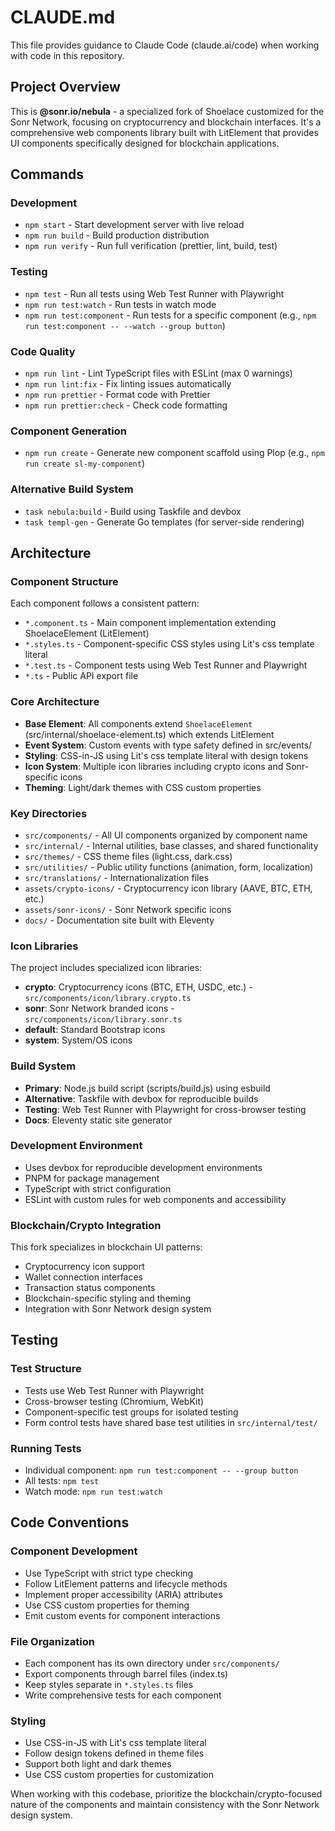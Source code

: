# CLAUDE.md

This file provides guidance to Claude Code (claude.ai/code) when working with code in this repository.

## Project Overview

This is **@sonr.io/nebula** - a specialized fork of Shoelace customized for the Sonr Network, focusing on cryptocurrency and blockchain interfaces. It's a comprehensive web components library built with LitElement that provides UI components specifically designed for blockchain applications.

## Commands

### Development

- `npm start` - Start development server with live reload
- `npm run build` - Build production distribution
- `npm run verify` - Run full verification (prettier, lint, build, test)

### Testing

- `npm test` - Run all tests using Web Test Runner with Playwright
- `npm run test:watch` - Run tests in watch mode
- `npm run test:component` - Run tests for a specific component (e.g., `npm run test:component -- --watch --group button`)

### Code Quality

- `npm run lint` - Lint TypeScript files with ESLint (max 0 warnings)
- `npm run lint:fix` - Fix linting issues automatically
- `npm run prettier` - Format code with Prettier
- `npm run prettier:check` - Check code formatting

### Component Generation

- `npm run create` - Generate new component scaffold using Plop (e.g., `npm run create sl-my-component`)

### Alternative Build System

- `task nebula:build` - Build using Taskfile and devbox
- `task templ-gen` - Generate Go templates (for server-side rendering)

## Architecture

### Component Structure

Each component follows a consistent pattern:

- `*.component.ts` - Main component implementation extending ShoelaceElement (LitElement)
- `*.styles.ts` - Component-specific CSS styles using Lit's css template literal
- `*.test.ts` - Component tests using Web Test Runner and Playwright
- `*.ts` - Public API export file

### Core Architecture

- **Base Element**: All components extend `ShoelaceElement` (src/internal/shoelace-element.ts) which extends LitElement
- **Event System**: Custom events with type safety defined in src/events/
- **Styling**: CSS-in-JS using Lit's css template literal with design tokens
- **Icon System**: Multiple icon libraries including crypto icons and Sonr-specific icons
- **Theming**: Light/dark themes with CSS custom properties

### Key Directories

- `src/components/` - All UI components organized by component name
- `src/internal/` - Internal utilities, base classes, and shared functionality
- `src/themes/` - CSS theme files (light.css, dark.css)
- `src/utilities/` - Public utility functions (animation, form, localization)
- `src/translations/` - Internationalization files
- `assets/crypto-icons/` - Cryptocurrency icon library (AAVE, BTC, ETH, etc.)
- `assets/sonr-icons/` - Sonr Network specific icons
- `docs/` - Documentation site built with Eleventy

### Icon Libraries

The project includes specialized icon libraries:

- **crypto**: Cryptocurrency icons (BTC, ETH, USDC, etc.) - `src/components/icon/library.crypto.ts`
- **sonr**: Sonr Network branded icons - `src/components/icon/library.sonr.ts`
- **default**: Standard Bootstrap icons
- **system**: System/OS icons

### Build System

- **Primary**: Node.js build script (scripts/build.js) using esbuild
- **Alternative**: Taskfile with devbox for reproducible builds
- **Testing**: Web Test Runner with Playwright for cross-browser testing
- **Docs**: Eleventy static site generator

### Development Environment

- Uses devbox for reproducible development environments
- PNPM for package management
- TypeScript with strict configuration
- ESLint with custom rules for web components and accessibility

### Blockchain/Crypto Integration

This fork specializes in blockchain UI patterns:

- Cryptocurrency icon support
- Wallet connection interfaces
- Transaction status components
- Blockchain-specific styling and theming
- Integration with Sonr Network design system

## Testing

### Test Structure

- Tests use Web Test Runner with Playwright
- Cross-browser testing (Chromium, WebKit)
- Component-specific test groups for isolated testing
- Form control tests have shared base test utilities in `src/internal/test/`

### Running Tests

- Individual component: `npm run test:component -- --group button`
- All tests: `npm test`
- Watch mode: `npm run test:watch`

## Code Conventions

### Component Development

- Use TypeScript with strict type checking
- Follow LitElement patterns and lifecycle methods
- Implement proper accessibility (ARIA) attributes
- Use CSS custom properties for theming
- Emit custom events for component interactions

### File Organization

- Each component has its own directory under `src/components/`
- Export components through barrel files (index.ts)
- Keep styles separate in `*.styles.ts` files
- Write comprehensive tests for each component

### Styling

- Use CSS-in-JS with Lit's css template literal
- Follow design tokens defined in theme files
- Support both light and dark themes
- Use CSS custom properties for customization

When working with this codebase, prioritize the blockchain/crypto-focused nature of the components and maintain consistency with the Sonr Network design system.
